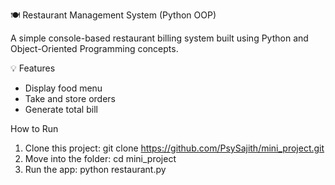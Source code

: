  🍽️ Restaurant Management System (Python OOP)

A simple console-based restaurant billing system built using Python and Object-Oriented Programming concepts.

💡 Features
- Display food menu
- Take and store orders
- Generate total bill

 How to Run
1. Clone this project:
   git clone https://github.com/PsySajith/mini_project.git
2. Move into the folder:
   cd mini_project
3. Run the app:
   python restaurant.py
